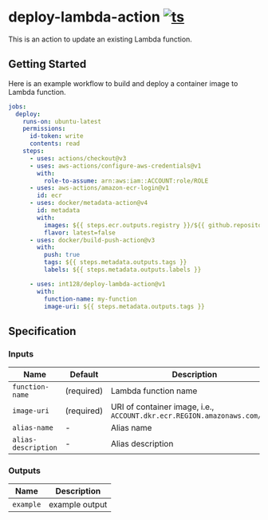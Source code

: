 # deploy-lambda-action [![ts](https://github.com/int128/deploy-lambda-action/actions/workflows/ts.yaml/badge.svg)](https://github.com/int128/deploy-lambda-action/actions/workflows/ts.yaml)

This is an action to update an existing Lambda function.

## Getting Started

Here is an example workflow to build and deploy a container image to Lambda function.

```yaml
jobs:
  deploy:
    runs-on: ubuntu-latest
    permissions:
      id-token: write
      contents: read
    steps:
      - uses: actions/checkout@v3
      - uses: aws-actions/configure-aws-credentials@v1
        with:
          role-to-assume: arn:aws:iam::ACCOUNT:role/ROLE
      - uses: aws-actions/amazon-ecr-login@v1
        id: ecr
      - uses: docker/metadata-action@v4
        id: metadata
        with:
          images: ${{ steps.ecr.outputs.registry }}/${{ github.repository }}
          flavor: latest=false
      - uses: docker/build-push-action@v3
        with:
          push: true
          tags: ${{ steps.metadata.outputs.tags }}
          labels: ${{ steps.metadata.outputs.labels }}

      - uses: int128/deploy-lambda-action@v1
        with:
          function-name: my-function
          image-uri: ${{ steps.metadata.outputs.tags }}
```

## Specification

### Inputs

| Name | Default | Description
|------|----------|------------
| `function-name` | (required) | Lambda function name
| `image-uri` | (required) | URI of container image, i.e., `ACCOUNT.dkr.ecr.REGION.amazonaws.com/NAME`
| `alias-name` | - | Alias name
| `alias-description` | - | Alias description

### Outputs

| Name | Description
|------|------------
| `example` | example output
